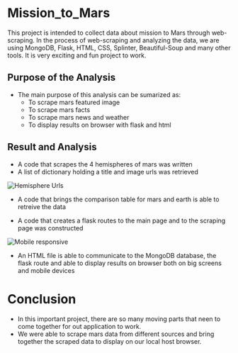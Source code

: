 # Mission_to_Mars
This project is intended to collect data about mission to Mars through web-scraping. In the process of web-scraping and analyzing the data, we are using MongoDB, Flask, HTML, CSS, Splinter, Beautiful-Soup and many other tools.  It is very exciting and fun project to work.
## Purpose of the Analysis

   * The main purpose of this analysis can be sumarized as:
     - To scrape mars featured image
     - To scrape mars facts
     - To scrape mars news and weather
     - To display results on browser with flask and html

## Result and Analysis

   * A code that scrapes the 4 hemispheres of mars was written
   * A list of dictionary holding a title and image urls was retrieved
   
![Hemisphere Urls](https://user-images.githubusercontent.com/89214854/143787009-1a2d61b3-8ce8-405e-bb04-4503853bc17b.png)


   * A code that brings the comparison table for mars and earth is able to retreive the data
   
   * A code that creates a flask routes to the main page and to the scraping page was constructed

![Mobile responsive](https://user-images.githubusercontent.com/89214854/143787031-717b6714-bf57-4910-a39d-63f0a2ff9921.png)


   * An HTML file is able to communicate to the MongoDB database, the flask route and able to display results on browser both on big screens and mobile devices

   # Conclusion

   * In this important project, there are so many moving parts that neen to come together for out application to work.
   * We were able to scrape mars data from different sources and bring together the scraped data to display on our local host browser.

